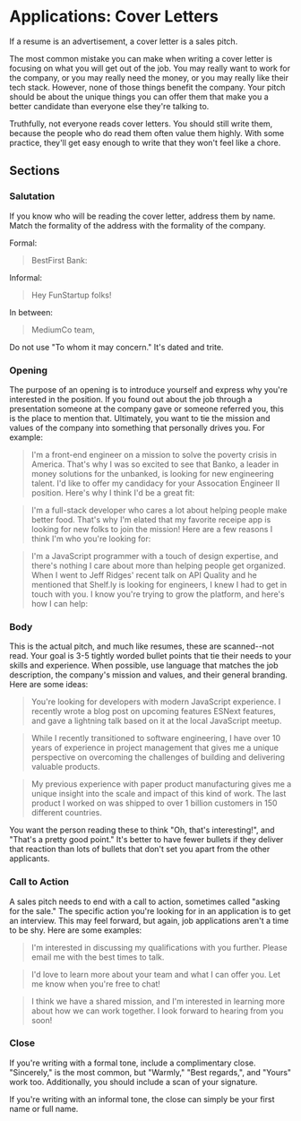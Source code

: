 # Applications: Cover Letters

If a resume is an advertisement, a cover letter is a sales pitch.

The most common mistake you can make when writing a cover letter is focusing on what you will get out of the job. You may really want to work for the company, or you may really need the money, or you may really like their tech stack. However, none of those things benefit the company. Your pitch should be about the unique things you can offer them that make you a better candidate than everyone else they're talking to.

Truthfully, not everyone reads cover letters. You should still write them, because the people who do read them often value them highly. With some practice, they'll get easy enough to write that they won't feel like a chore.

## Sections

### Salutation

If you know who will be reading the cover letter, address them by name. Match the formality of the address with the formality of the company.

Formal:

>BestFirst Bank:

Informal:

>Hey FunStartup folks!

In between:

>MediumCo team,

Do not use "To whom it may concern." It's dated and trite.

### Opening

The purpose of an opening is to introduce yourself and express why you're interested in the position. If you found out about the job through a presentation someone at the company gave or someone referred you, this is the place to mention that. Ultimately, you want to tie the mission and values of the company into something that personally drives you. For example:

>I'm a front-end engineer on a mission to solve the poverty crisis in America. That's why I was so excited to see that Banko, a leader in money solutions for the unbanked, is looking for new engineering talent. I'd like to offer my candidacy for your Assocation Engineer II position. Here's why I think I'd be a great fit:

>I'm a full-stack developer who cares a lot about helping people make better food. That's why I'm elated that my favorite receipe app is looking for new folks to join the mission! Here are a few reasons I think I'm who you're looking for:

>I'm a JavaScript programmer with a touch of design expertise, and there's nothing I care about more than helping people get organized. When I went to Jeff Ridges' recent talk on API Quality and he mentioned that Shelf.ly is looking for engineers, I knew I had to get in touch with you. I know you're trying to grow the platform, and here's how I can help:

### Body

This is the actual pitch, and much like resumes, these are scanned--not read. Your goal is 3-5 tightly worded bullet points that tie their needs to your skills and experience. When possible, use language that matches the job description, the company's mission and values, and their general branding. Here are some ideas:

>You're looking for developers with modern JavaScript experience. I recently wrote a blog post on upcoming features ESNext features, and gave a lightning talk based on it at the local JavaScript meetup.

>While I recently transitioned to software engineering, I have over 10 years of experience in project management that gives me a unique perspective on overcoming the challenges of building and delivering valuable products.

>My previous experience with paper product manufacturing gives me a unique insight into the scale and impact of this kind of work. The last product I worked on was shipped to over 1 billion customers in 150 different countries.

You want the person reading these to think "Oh, that's interesting!", and "That's a pretty good point." It's better to have fewer bullets if they deliver that reaction than lots of bullets that don't set you apart from the other applicants.

### Call to Action

A sales pitch needs to end with a call to action, sometimes called "asking for the sale." The specific action you're looking for in an application is to get an interview. This may feel forward, but again, job applications aren't a time to be shy. Here are some examples:

>I'm interested in discussing my qualifications with you further. Please email me with the best times to talk.

>I'd love to learn more about your team and what I can offer you. Let me know when you're free to chat!

>I think we have a shared mission, and I'm interested in learning more about how we can work together. I look forward to hearing from you soon!

### Close

If you're writing with a formal tone, include a complimentary close. "Sincerely," is the most common, but "Warmly," "Best regards,", and "Yours" work too. Additionally, you should include a scan of your signature.

If you're writing with an informal tone, the close can simply be your first name or full name.
